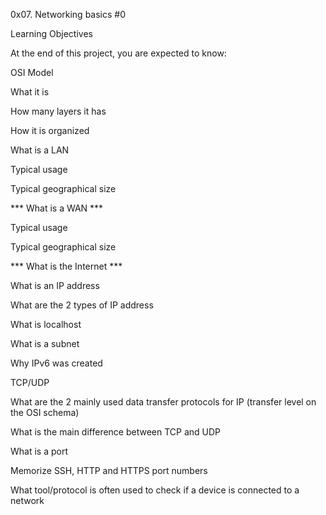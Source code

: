 0x07. Networking basics #0

Learning Objectives

At the end of this project, you are expected to know:

OSI Model

What it is

How many layers it has

How it is organized

What is a LAN

Typical usage

Typical geographical size

*** What is a WAN ***

Typical usage

Typical geographical size

*** What is the Internet ***

What is an IP address

What are the 2 types of IP address

What is localhost

What is a subnet

Why IPv6 was created

TCP/UDP

What are the 2 mainly used data transfer protocols for IP (transfer level on the OSI schema)

What is the main difference between TCP and UDP

What is a port

Memorize SSH, HTTP and HTTPS port numbers

What tool/protocol is often used to check if a device is connected to a network
